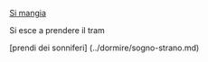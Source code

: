 [Si mangia](https://www.youtube.com/watch?v=sN6opoE0iZk)

Si esce a prendere il tram

[prendi dei sonniferi] (../dormire/sogno-strano.md)
